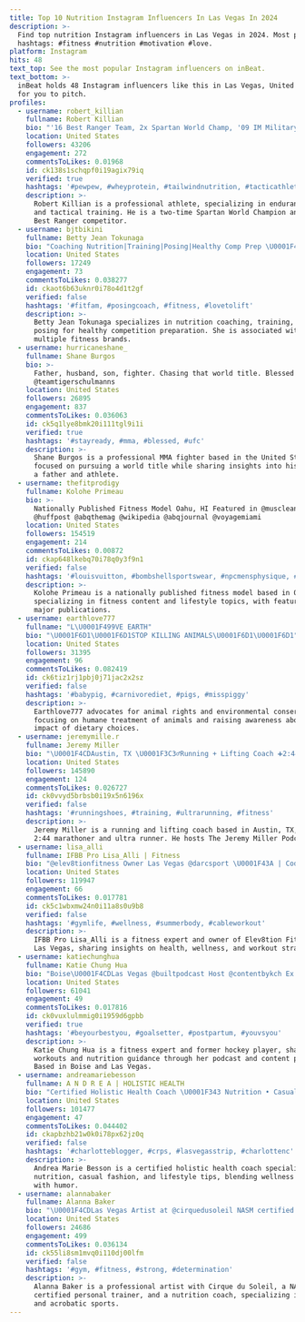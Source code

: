 ```yaml
---
title: Top 10 Nutrition Instagram Influencers In Las Vegas In 2024
description: >-
  Find top nutrition Instagram influencers in Las Vegas in 2024. Most popular
  hashtags: #fitness #nutrition #motivation #love.
platform: Instagram
hits: 48
text_top: See the most popular Instagram influencers on inBeat.
text_bottom: >-
  inBeat holds 48 Instagram influencers like this in Las Vegas, United States
  for you to pitch.
profiles:
  - username: robert_killian
    fullname: Robert Killian
    bio: "'16 Best Ranger Team, 2x Spartan World Champ, '09 IM Military WC. @bravosierra_usa & @ascent_protein Athlete \U0001F44A Lock Laces 50% code 'killianit' \U0001F64C"
    location: United States
    followers: 43206
    engagement: 272
    commentsToLikes: 0.01968
    id: ck138s1schqpf0i19agix79iq
    verified: true
    hashtags: '#pewpew, #wheyprotein, #tailwindnutrition, #tacticathlete'
    description: >-
      Robert Killian is a professional athlete, specializing in endurance sports
      and tactical training. He is a two-time Spartan World Champion and former
      Best Ranger competitor.
  - username: bjtbikini
    fullname: Betty Jean Tokunaga
    bio: "Coaching Nutrition|Training|Posing|Healthy Comp Prep \U0001F48D @toksfitness \U0001F4AA\U0001F3FD@fitphysiqueslv \U0001F43E @toks_pups"
    location: United States
    followers: 17249
    engagement: 73
    commentsToLikes: 0.038277
    id: ckaot6b63uknr0i78o4d1t2gf
    verified: false
    hashtags: '#fitfam, #posingcoach, #fitness, #lovetolift'
    description: >-
      Betty Jean Tokunaga specializes in nutrition coaching, training, and
      posing for healthy competition preparation. She is associated with
      multiple fitness brands.
  - username: hurricaneshane_
    fullname: Shane Burgos
    bio: >-
      Father, husband, son, fighter. Chasing that world title. Blessed ✝️
      @teamtigerschulmanns
    location: United States
    followers: 26895
    engagement: 837
    commentsToLikes: 0.036063
    id: ck5q1lye8bmk20i111tgl9i1i
    verified: true
    hashtags: '#stayready, #mma, #blessed, #ufc'
    description: >-
      Shane Burgos is a professional MMA fighter based in the United States,
      focused on pursuing a world title while sharing insights into his life as
      a father and athlete.
  - username: thefitprodigy
    fullname: Kolohe Primeau
    bio: >-
      Nationally Published Fitness Model Oahu, HI Featured in @muscleandfitness
      @huffpost @abqthemag @wikipedia @abqjournal @voyagemiami
    location: United States
    followers: 154519
    engagement: 214
    commentsToLikes: 0.00872
    id: ckap648lkebq70i78q0y3f9n1
    verified: false
    hashtags: '#louisvuitton, #bombshellsportswear, #npcmensphysique, #albuquerque'
    description: >-
      Kolohe Primeau is a nationally published fitness model based in Oahu,
      specializing in fitness content and lifestyle topics, with features in
      major publications.
  - username: earthlove777
    fullname: "L\U0001F499VE EARTH"
    bio: "\U0001F6D1\U0001F6D1STOP KILLING ANIMALS\U0001F6D1\U0001F6D1"
    location: United States
    followers: 31395
    engagement: 96
    commentsToLikes: 0.082419
    id: ck6tiz1rj1pbj0j71jac2x2sz
    verified: false
    hashtags: '#babypig, #carnivorediet, #pigs, #misspiggy'
    description: >-
      Earthlove777 advocates for animal rights and environmental conservation,
      focusing on humane treatment of animals and raising awareness about the
      impact of dietary choices.
  - username: jeremymille.r
    fullname: Jeremy Miller
    bio: "\U0001F4CDAustin, TX \U0001F3C3‍♂️Running + Lifting Coach ➕2:44 Marathoner + Ultra Runner \U0001F399️The Jeremy Miller Podcast ⚡️ @go.switchback"
    location: United States
    followers: 145890
    engagement: 124
    commentsToLikes: 0.026727
    id: ck0vvyd5brbsb0i19x5n6196x
    verified: false
    hashtags: '#runningshoes, #training, #ultrarunning, #fitness'
    description: >-
      Jeremy Miller is a running and lifting coach based in Austin, TX, and a
      2:44 marathoner and ultra runner. He hosts The Jeremy Miller Podcast.
  - username: lisa_alli
    fullname: IFBB Pro Lisa_Alli | Fitness
    bio: "@elev8tionfitness Owner Las Vegas @darcsport \U0001F43A | Code LISA10 @inspirednutra | Code LISA @lisaallilifestyle"
    location: United States
    followers: 119947
    engagement: 66
    commentsToLikes: 0.017781
    id: ck5c1wbxmw24n0i11a8s0u9b8
    verified: false
    hashtags: '#gymlife, #wellness, #summerbody, #cableworkout'
    description: >-
      IFBB Pro Lisa_Alli is a fitness expert and owner of Elev8tion Fitness in
      Las Vegas, sharing insights on health, wellness, and workout strategies.
  - username: katiechunghua
    fullname: Katie Chung Hua
    bio: "Boise\U0001F4CDLas Vegas @builtpodcast Host @contentbykch Ex Hockey Player Fitness Expert Get my WORKOUTS & NUTRITION GUIDE\U0001F447\U0001F3FC"
    location: United States
    followers: 61041
    engagement: 49
    commentsToLikes: 0.017816
    id: ck0vuxlulmmig0i1959d6gpbb
    verified: true
    hashtags: '#beyourbestyou, #goalsetter, #postpartum, #youvsyou'
    description: >-
      Katie Chung Hua is a fitness expert and former hockey player, sharing
      workouts and nutrition guidance through her podcast and content platform.
      Based in Boise and Las Vegas.
  - username: andreamariebesson
    fullname: A N D R E A | HOLISTIC HEALTH
    bio: "Certified Holistic Health Coach \U0001F343 Nutrition • Casual Fashion • Deals • Humor andreabesson@gmail.com Links \U0001F447\U0001F3FB"
    location: United States
    followers: 101477
    engagement: 47
    commentsToLikes: 0.044402
    id: ckapbzhb21w0k0i78px62jz0q
    verified: false
    hashtags: '#charlotteblogger, #crps, #lasvegasstrip, #charlottenc'
    description: >-
      Andrea Marie Besson is a certified holistic health coach specializing in
      nutrition, casual fashion, and lifestyle tips, blending wellness insight
      with humor.
  - username: alannabaker
    fullname: Alanna Baker
    bio: "\U0001F4CDLas Vegas Artist at @cirquedusoleil NASM certified PT PN certified nutrition coach @wbff_official Pro, @teamtbc Sports Acro European Champion 2011"
    location: United States
    followers: 24686
    engagement: 499
    commentsToLikes: 0.036134
    id: ck55li8sm1mvq0i110dj00lfm
    verified: false
    hashtags: '#gym, #fitness, #strong, #determination'
    description: >-
      Alanna Baker is a professional artist with Cirque du Soleil, a NASM
      certified personal trainer, and a nutrition coach, specializing in fitness
      and acrobatic sports.
---
```


